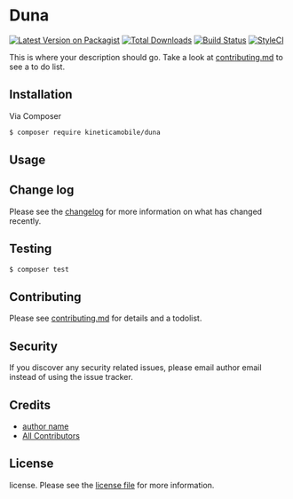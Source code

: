# Duna

[![Latest Version on Packagist][ico-version]][link-packagist]
[![Total Downloads][ico-downloads]][link-downloads]
[![Build Status][ico-travis]][link-travis]
[![StyleCI][ico-styleci]][link-styleci]

This is where your description should go. Take a look at [contributing.md](contributing.md) to see a to do list.

## Installation

Via Composer

``` bash
$ composer require kineticamobile/duna
```

## Usage

## Change log

Please see the [changelog](changelog.md) for more information on what has changed recently.

## Testing

``` bash
$ composer test
```

## Contributing

Please see [contributing.md](contributing.md) for details and a todolist.

## Security

If you discover any security related issues, please email author email instead of using the issue tracker.

## Credits

- [author name][link-author]
- [All Contributors][link-contributors]

## License

license. Please see the [license file](license.md) for more information.

[ico-version]: https://img.shields.io/packagist/v/kineticamobile/duna.svg?style=flat-square
[ico-downloads]: https://img.shields.io/packagist/dt/kineticamobile/duna.svg?style=flat-square
[ico-travis]: https://img.shields.io/travis/kineticamobile/duna/master.svg?style=flat-square
[ico-styleci]: https://styleci.io/repos/12345678/shield

[link-packagist]: https://packagist.org/packages/kineticamobile/duna
[link-downloads]: https://packagist.org/packages/kineticamobile/duna
[link-travis]: https://travis-ci.org/kineticamobile/duna
[link-styleci]: https://styleci.io/repos/12345678
[link-author]: https://github.com/kineticamobile
[link-contributors]: ../../contributors
